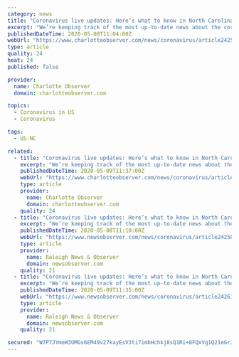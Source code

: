 ```yaml
---
category: news
title: "Coronavirus live updates: Here’s what to know in North Carolina on May 8 | Charlotte Observer"
excerpt: "We’re keeping track of the most up-to-date news about the coronavirus in North Carolina. Check back for updates. At least 13,954 people in North Carolina have tested positive for the coronavirus as of Friday morning,"
publishedDateTime: 2020-05-08T11:04:00Z
webUrl: "https://www.charlotteobserver.com/news/coronavirus/article242582566.html"
type: article
quality: 24
heat: 24
published: false

provider:
  name: Charlotte Observer
  domain: charlotteobserver.com

topics:
  - Coronavirus in US
  - Coronavirus

tags:
  - US-NC

related:
  - title: "Coronavirus live updates: Here’s what to know in North Carolina on May 9 | Charlotte Observer"
    excerpt: "We’re keeping track of the most up-to-date news about the coronavirus in North Carolina. Check back for updates. At least 14,007 people in North Carolina have tested positive for the coronavirus as of Saturday morning,"
    publishedDateTime: 2020-05-09T11:37:00Z
    webUrl: "https://www.charlotteobserver.com/news/coronavirus/article242612936.html"
    type: article
    provider:
      name: Charlotte Observer
      domain: charlotteobserver.com
    quality: 24
  - title: "Coronavirus live updates: Here’s what to know in North Carolina on May 8 | Raleigh News & Observer"
    excerpt: "We’re keeping track of the most up-to-date news about the coronavirus in North Carolina. Check back for updates. At least 13,541 people in North Carolina have tested positive for the coronavirus, and 513 have died,"
    publishedDateTime: 2020-05-08T11:10:00Z
    webUrl: "https://www.newsobserver.com/news/coronavirus/article242582566.html"
    type: article
    provider:
      name: Raleigh News & Observer
      domain: newsobserver.com
    quality: 21
  - title: "Coronavirus live updates: Here’s what to know in North Carolina on May 9 | Raleigh News & Observer"
    excerpt: "We’re keeping track of the most up-to-date news about the coronavirus in North Carolina. Check back for updates. At least 14,007 people in North Carolina have tested positive for the coronavirus as of Saturday morning,"
    publishedDateTime: 2020-05-09T11:35:00Z
    webUrl: "https://www.newsobserver.com/news/coronavirus/article242612936.html"
    type: article
    provider:
      name: Raleigh News & Observer
      domain: newsobserver.com
    quality: 21

secured: "W7P7JYmeW3UMGs6EM49v27kayEsV3ti7imbHchkj8sQ1Ri+8FQxVg1Q21eGrJULKtnGP4MV4iE6NJCjiR8tx2JyR3O+NZFj+S4x7FnHUXI3oSjOJRO7ivYlP9QOOvaj7fs2AjY+UsYejaNJyjPTlYeVzfHWOsnYvLchg5wAg8VodsvXIkoPl9rrDH5p5TfqJJfvTqb+OjUNsSUyjFv4+RkhG8tQaLl0AKU3jt2BEWhXlIEXHmTDV0cYKflmXR6l56dbImAkNtq2sXntJiw63sQeuQKaKzLFLynwK0KSNLHW/Vm4QOWAgpyjvVBSs18xI74pQK09eSmdm2Nbnu/lsOdMLr1w6xh8rvm1qEqXHFNSm+SbOc869euwBWc/QikNEQwwp7kVgh3ryueMyDHDutyKSr9utcBHL2GVCb6v72ea6aROT9StpV01yIg7lmxtWaVjDQzghxMwLnZj02wQ6a8z61kL64yLrUByOiTnn0+0=;dM8k3CbndUwa7UqLmZkBzQ=="
---
```


